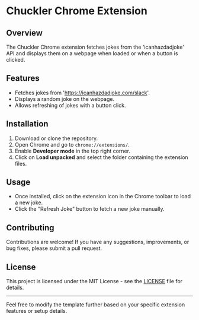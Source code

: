 
# Chuckler Chrome Extension

## Overview
The Chuckler Chrome extension fetches jokes from the 'icanhazdadjoke' API and displays them on a webpage when loaded or when a button is clicked.

## Features
- Fetches jokes from 'https://icanhazdadjoke.com/slack'.
- Displays a random joke on the webpage.
- Allows refreshing of jokes with a button click.

## Installation
1. Download or clone the repository.
2. Open Chrome and go to `chrome://extensions/`.
3. Enable **Developer mode** in the top right corner.
4. Click on **Load unpacked** and select the folder containing the extension files.

## Usage
- Once installed, click on the extension icon in the Chrome toolbar to load a new joke.
- Click the "Refresh Joke" button to fetch a new joke manually.


## Contributing
Contributions are welcome! If you have any suggestions, improvements, or bug fixes, please submit a pull request.

## License
This project is licensed under the MIT License - see the [LICENSE](LICENSE) file for details.

---
Feel free to modify the template further based on your specific extension features or setup details.